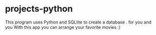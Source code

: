 # projects-python
This program uses Python and SQLlite to create a database .
for you and you With this app you can arrange your favorite movies :)
